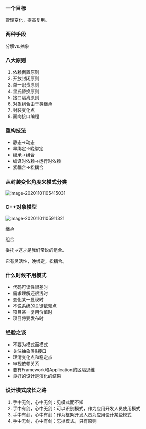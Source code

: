### 一个目标

管理变化，提高复用。

### 两种手段

分解vs.抽象

### 八大原则

1. 依赖倒置原则
2. 开放封闭原则
3. 单一职责原则
4. 里氏替换原则
5. 接口隔离原则
6. 对象组合由于类继承
7. 封装变化点
8. 面向接口编程

### 重构技法

- 静态->动态
- 早绑定->晚绑定
- 继承->组合
- 编译时依赖->运行时依赖
- 紧耦合->松耦合

### 从封装变化角度来模式分类

![image-20201101105415031](https://i.loli.net/2020/11/01/5z7JhDRrGYEV9Nk.png)

### C++对象模型

![image-20201101105911321](https://i.loli.net/2020/11/01/GSah21pvldO5LT7.png)

继承

组合

委托->这才是我们常说的组合。

它有灵活性，晚绑定，松耦合。

### 什么时候不用模式

- 代码可读性很差时
- 需求理解还很浅时
- 变化某一显现时
- 不说系统的关键依赖点
- 项目某一复用价值时
- 项目将要发布时

### 经验之谈

- 不要为模式而模式
- 关注抽象类&接口
- 理清变化点和稳定点
- 审视依赖关系
- 要有Framework和Application的区隔思维
- 良好的设计是演化的结果

### 设计模式成长之路

1. 手中无剑，心中无剑：见模式而不知
2. 手中有剑，心中无剑：可以识别模式，作为应用开发人员使用模式
3. 手中有剑，心中有剑：作为框架开发人员为应用设计某些模式
4. 手中无剑，心中有剑：忘掉模式，只有原则